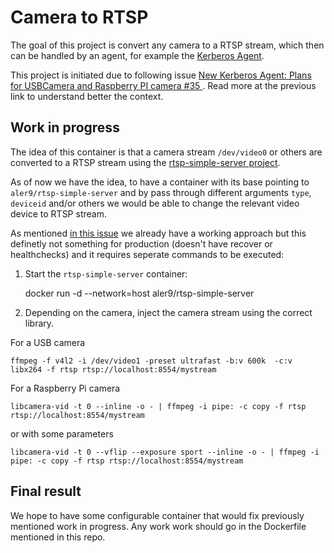 # Camera to RTSP

The goal of this project is convert any camera to a RTSP stream, which then can be handled by an agent, for example the [Kerberos Agent](https://github.com/kerberos-io/agent).

This project is initiated due to following issue [New Kerberos Agent: Plans for USBCamera and Raspberry PI camera #35
](https://github.com/kerberos-io/agent/issues/35). Read more at the previous link to understand better the context.

## Work in progress

The idea of this container is that a camera stream `/dev/video0` or others are converted to a RTSP stream using the [rtsp-simple-server project](https://github.com/aler9/rtsp-simple-server). 

As of now we have the idea, to have a container with its base pointing to `aler9/rtsp-simple-server` and by pass through different arguments `type`, `deviceid` and/or others we would be able to change the relevant video device to RTSP stream. 

As mentioned [in this issue](https://github.com/kerberos-io/agent/issues/35) we already have a working approach but this definetly not something for production (doesn't have recover or healthchecks) and it requires seperate commands to be executed:

1. Start the `rtsp-simple-server` container:

    docker run -d --network=host aler9/rtsp-simple-server

2. Depending on the camera, inject the camera stream using the correct library.

For a USB camera

    ffmpeg -f v4l2 -i /dev/video1 -preset ultrafast -b:v 600k  -c:v libx264 -f rtsp rtsp://localhost:8554/mystream

For a Raspberry Pi camera

    libcamera-vid -t 0 --inline -o - | ffmpeg -i pipe: -c copy -f rtsp rtsp://localhost:8554/mystream
    
or with some parameters

    libcamera-vid -t 0 --vflip --exposure sport --inline -o - | ffmpeg -i pipe: -c copy -f rtsp rtsp://localhost:8554/mystream

## Final result

We hope to have some configurable container that would fix previously mentioned work in progress. Any work work should go in the Dockerfile mentioned in this repo.
